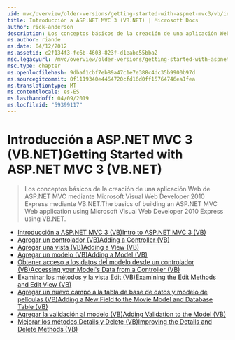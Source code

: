 ```yaml
---
uid: mvc/overview/older-versions/getting-started-with-aspnet-mvc3/vb/index
title: Introducción a ASP.NET MVC 3 (VB.NET) | Microsoft Docs
author: rick-anderson
description: Los conceptos básicos de la creación de una aplicación Web de ASP.NET MVC mediante Microsoft Visual Web Developer 2010 Express mediante VB.NET.
ms.author: riande
ms.date: 04/12/2012
ms.assetid: c2f134f3-fc6b-4603-823f-d1eabe55bba2
msc.legacyurl: /mvc/overview/older-versions/getting-started-with-aspnet-mvc3/vb
msc.type: chapter
ms.openlocfilehash: 9dbaf1cbf7eb89a47c1e7e388c4dc35b9900b97d
ms.sourcegitcommit: 0f1119340e4464720cfd16d0ff15764746ea1fea
ms.translationtype: MT
ms.contentlocale: es-ES
ms.lasthandoff: 04/09/2019
ms.locfileid: "59399117"
---
```

# <a name="getting-started-with-aspnet-mvc-3-vbnet"></a><span data-ttu-id="557aa-103">Introducción a ASP.NET MVC 3 (VB.NET)</span><span class="sxs-lookup"><span data-stu-id="557aa-103">Getting Started with ASP.NET MVC 3 (VB.NET)</span></span>

> <span data-ttu-id="557aa-104">Los conceptos básicos de la creación de una aplicación Web de ASP.NET MVC mediante Microsoft Visual Web Developer 2010 Express mediante VB.NET.</span><span class="sxs-lookup"><span data-stu-id="557aa-104">The basics of building an ASP.NET MVC Web application using Microsoft Visual Web Developer 2010 Express using VB.NET.</span></span>


- [<span data-ttu-id="557aa-105">Introducción a ASP.NET MVC 3 (VB)</span><span class="sxs-lookup"><span data-stu-id="557aa-105">Intro to ASP.NET MVC 3 (VB)</span></span>](intro-to-aspnet-mvc-3.md)
- [<span data-ttu-id="557aa-106">Agregar un controlador (VB)</span><span class="sxs-lookup"><span data-stu-id="557aa-106">Adding a Controller (VB)</span></span>](adding-a-controller.md)
- [<span data-ttu-id="557aa-107">Agregar una vista (VB)</span><span class="sxs-lookup"><span data-stu-id="557aa-107">Adding a View (VB)</span></span>](adding-a-view.md)
- [<span data-ttu-id="557aa-108">Agregar un modelo (VB)</span><span class="sxs-lookup"><span data-stu-id="557aa-108">Adding a Model (VB)</span></span>](adding-a-model.md)
- [<span data-ttu-id="557aa-109">Obtener acceso a los datos del modelo desde un controlador (VB)</span><span class="sxs-lookup"><span data-stu-id="557aa-109">Accessing your Model's Data from a Controller (VB)</span></span>](accessing-your-models-data-from-a-controller.md)
- [<span data-ttu-id="557aa-110">Examinar los métodos y la vista Edit (VB)</span><span class="sxs-lookup"><span data-stu-id="557aa-110">Examining the Edit Methods and Edit View (VB)</span></span>](examining-the-edit-methods-and-edit-view.md)
- [<span data-ttu-id="557aa-111">Agregar un nuevo campo a la tabla de base de datos y modelo de películas (VB)</span><span class="sxs-lookup"><span data-stu-id="557aa-111">Adding a New Field to the Movie Model and Database Table (VB)</span></span>](adding-a-new-field.md)
- [<span data-ttu-id="557aa-112">Agregar la validación al modelo (VB)</span><span class="sxs-lookup"><span data-stu-id="557aa-112">Adding Validation to the Model (VB)</span></span>](adding-validation-to-the-model.md)
- [<span data-ttu-id="557aa-113">Mejorar los métodos Details y Delete (VB)</span><span class="sxs-lookup"><span data-stu-id="557aa-113">Improving the Details and Delete Methods (VB)</span></span>](improving-the-details-and-delete-methods.md)
